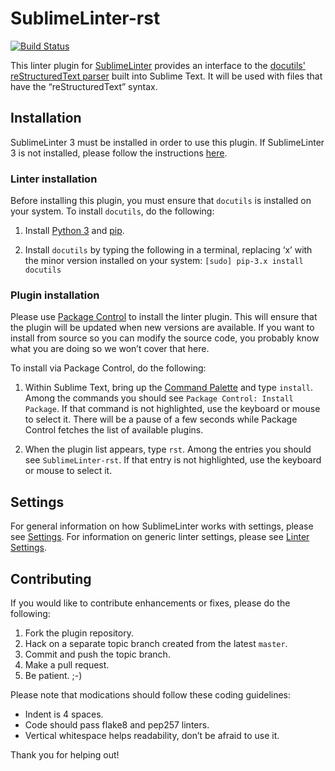 SublimeLinter-rst
=================

[![Build Status](https://travis-ci.org/SublimeLinter/SublimeLinter-rst.svg?branch=master)](https://travis-ci.org/SublimeLinter/SublimeLinter-rst)

This linter plugin for [SublimeLinter](http://sublimelinter.readthedocs.org) provides an interface to the [docutils' reStructuredText parser](http://docutils.sourceforge.net/docs/dev/hacking.html#id3) built into Sublime Text. It will be used with files that have the “reStructuredText” syntax.

## Installation
SublimeLinter 3 must be installed in order to use this plugin. If SublimeLinter 3 is not installed, please follow the instructions [here](http://sublimelinter.readthedocs.org/en/latest/installation.html).

### Linter installation
Before installing this plugin, you must ensure that `docutils` is installed on your system. To install `docutils`, do the following:

1. Install [Python 3](http://python.org) and [pip](http://www.pip-installer.org/en/latest/installing.html).

1. Install `docutils` by typing the following in a terminal, replacing ‘x’ with the minor version installed on your system: `[sudo] pip-3.x install docutils`

### Plugin installation
Please use [Package Control](https://sublime.wbond.net/installation) to install the linter plugin. This will ensure that the plugin will be updated when new versions are available. If you want to install from source so you can modify the source code, you probably know what you are doing so we won’t cover that here.

To install via Package Control, do the following:

1. Within Sublime Text, bring up the [Command Palette](http://docs.sublimetext.info/en/sublime-text-3/extensibility/command_palette.html) and type `install`. Among the commands you should see `Package Control: Install Package`. If that command is not highlighted, use the keyboard or mouse to select it. There will be a pause of a few seconds while Package Control fetches the list of available plugins.

1. When the plugin list appears, type `rst`. Among the entries you should see `SublimeLinter-rst`. If that entry is not highlighted, use the keyboard or mouse to select it.

## Settings
For general information on how SublimeLinter works with settings, please see [Settings](http://sublimelinter.readthedocs.org/en/latest/settings.html). For information on generic linter settings, please see [Linter Settings](http://sublimelinter.readthedocs.org/en/latest/linter_settings.html).

## Contributing
If you would like to contribute enhancements or fixes, please do the following:

1. Fork the plugin repository.
1. Hack on a separate topic branch created from the latest `master`.
1. Commit and push the topic branch.
1. Make a pull request.
1. Be patient.  ;-)

Please note that modications should follow these coding guidelines:

- Indent is 4 spaces.
- Code should pass flake8 and pep257 linters.
- Vertical whitespace helps readability, don’t be afraid to use it.

Thank you for helping out!
